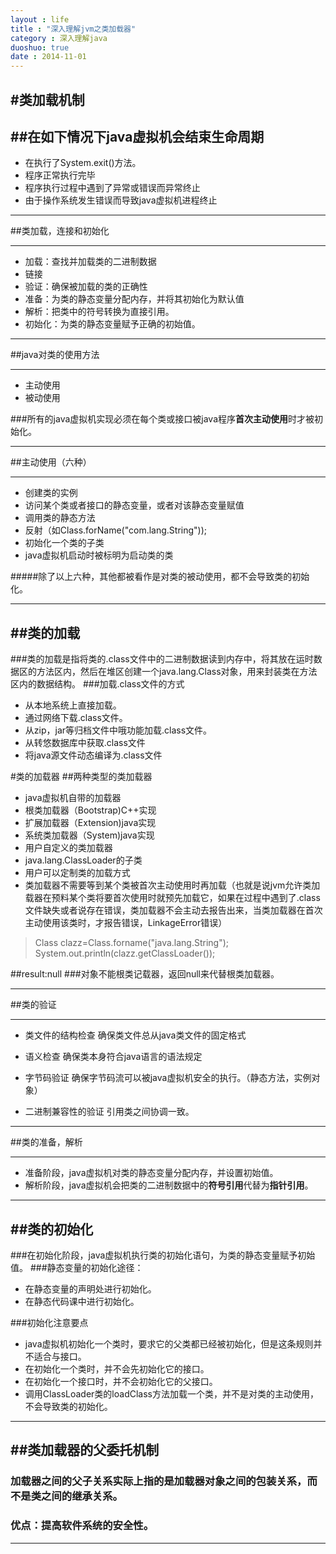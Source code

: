 ```yaml
---
layout : life
title : "深入理解jvm之类加载器"
category : 深入理解java
duoshuo: true
date : 2014-11-01
---
```


#类加载机制
-----
##在如下情况下java虚拟机会结束生命周期
-----
* 在执行了System.exit()方法。
* 程序正常执行完毕
* 程序执行过程中遇到了异常或错误而异常终止
* 由于操作系统发生错误而导致java虚拟机进程终止

-----

##类加载，连接和初始化

-----
* 加载：查找并加载类的二进制数据
* 链接
 * 验证：确保被加载的类的正确性
 * 准备：为类的静态变量分配内存，并将其初始化为默认值
 * 解析：把类中的符号转换为直接引用。
* 初始化：为类的静态变量赋予正确的初始值。

------

##java对类的使用方法

------

* 主动使用
* 被动使用

###所有的java虚拟机实现必须在每个类或接口被java程序**首次主动使用**时才被初始化。

------

##主动使用（六种）

------

* 创建类的实例
* 访问某个类或者接口的静态变量，或者对该静态变量赋值
* 调用类的静态方法
* 反射（如Class.forName("com.lang.String"));
* 初始化一个类的子类
* java虚拟机启动时被标明为启动类的类

#####除了以上六种，其他都被看作是对类的被动使用，都不会导致类的初始化。

------

##类的加载
-----
###类的加载是指将类的.class文件中的二进制数据读到内存中，将其放在运时数据区的方法区内，然后在堆区创建一个java.lang.Class对象，用来封装类在方法区内的数据结构。
###加载.class文件的方式
* 从本地系统上直接加载。
* 通过网络下载.class文件。
* 从zip，jar等归档文件中哦功能加载.class文件。
* 从转悠数据库中获取.class文件
* 将java源文件动态编译为.class文件

#类的加载器
##两种类型的类加载器
* java虚拟机自带的加载器
 * 根类加载器（Bootstrap)C++实现
 * 扩展加载器（Extension)java实现
 * 系统类加载器（System)java实现
 * 用户自定义的类加载器        
  * java.lang.ClassLoader的子类
  * 用户可以定制类的加载方式
  * 类加载器不需要等到某个类被首次主动使用时再加载（也就是说jvm允许类加载器在预料某个类将要首次使用时就预先加载它，如果在过程中遇到了.class文件缺失或者说存在错误，类加载器不会主动去报告出来，当类加载器在首次主动使用该类时，才报告错误，LinkageError错误）

> Class clazz=Class.forname("java.lang.String");
> System.out.println(clazz.getClassLoader());

##result:null
###对象不能根类记载器，返回null来代替根类加载器。

-----

##类的验证

------
* 类文件的结构检查
确保类文件总从java类文件的固定格式
* 语义检查
确保类本身符合java语言的语法规定

* 字节码验证
确保字节码流可以被java虚拟机安全的执行。（静态方法，实例对象）
* 二进制兼容性的验证
引用类之间协调一致。

------

##类的准备，解析

----

* 准备阶段，java虚拟机对类的静态变量分配内存，并设置初始值。
* 解析阶段，java虚拟机会把类的二进制数据中的**符号引用**代替为**指针引用**。

----
##类的初始化	
----

###在初始化阶段，java虚拟机执行类的初始化语句，为类的静态变量赋予初始值。
###静态变量的初始化途径：
* 在静态变量的声明处进行初始化。
* 在静态代码课中进行初始化。

###初始化注意要点
* java虚拟机初始化一个类时，要求它的父类都已经被初始化，但是这条规则并不适合与接口。
* 在初始化一个类时，并不会先初始化它的接口。
* 在初始化一个接口时，并不会初始化它的父接口。
* 调用ClassLoader类的loadClass方法加载一个类，并不是对类的主动使用，不会导致类的初始化。

-----
##类加载器的父委托机制
-----

### 加载器之间的父子关系实际上指的是加载器对象之间的包装关系，而不是类之间的继承关系。
### 优点：提高软件系统的安全性。
----
